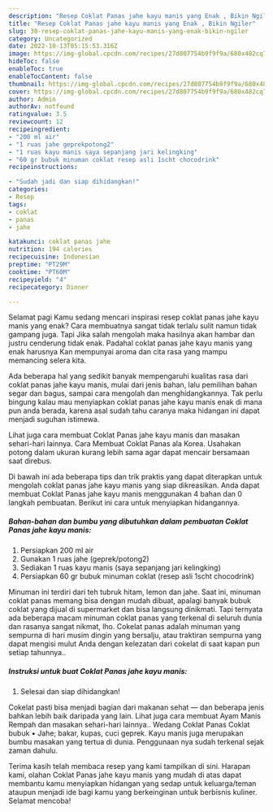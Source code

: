```yaml
---
description: "Resep Coklat Panas jahe kayu manis yang Enak , Bikin Ngiler"
title: "Resep Coklat Panas jahe kayu manis yang Enak , Bikin Ngiler"
slug: 30-resep-coklat-panas-jahe-kayu-manis-yang-enak-bikin-ngiler
category: Uncategorized
date: 2022-10-13T05:15:53.316Z
image: https://img-global.cpcdn.com/recipes/27d807754b9f9f9a/680x482cq70/coklat-panas-jahe-kayu-manis-foto-resep-utama.jpg
hideToc: false
enableToc: true
enableTocContent: false
thumbnail: https://img-global.cpcdn.com/recipes/27d807754b9f9f9a/680x482cq70/coklat-panas-jahe-kayu-manis-foto-resep-utama.jpg
cover: https://img-global.cpcdn.com/recipes/27d807754b9f9f9a/680x482cq70/coklat-panas-jahe-kayu-manis-foto-resep-utama.jpg
author: Admin
authorAv: notfound
ratingvalue: 3.5
reviewcount: 12
recipeingredient:
- "200 ml air"
- "1 ruas jahe geprekpotong2"
- "1 ruas kayu manis saya sepanjang jari kelingking"
- "60 gr bubuk minuman coklat resep asli 1scht chocodrink"
recipeinstructions:

- "Sudah jadi dan siap dihidangkan!"
categories:
- Resep
tags:
- coklat
- panas
- jahe

katakunci: coklat panas jahe 
nutrition: 194 calories
recipecuisine: Indonesian
preptime: "PT29M"
cooktime: "PT60M"
recipeyield: "4"
recipecategory: Dinner

---
```



Selamat pagi Kamu sedang mencari inspirasi resep coklat panas jahe kayu manis yang enak? Cara membuatnya sangat tidak terlalu sulit namun tidak gampang juga. Tapi Jika salah mengolah maka hasilnya akan hambar dan justru cenderung tidak enak. Padahal coklat panas jahe kayu manis yang enak harusnya Kan mempunyai aroma dan cita rasa yang mampu memancing selera kita.


Ada beberapa hal yang sedikit banyak mempengaruhi kualitas rasa dari coklat panas jahe kayu manis, mulai dari jenis bahan, lalu pemilihan bahan segar dan bagus, sampai cara mengolah dan menghidangkannya. Tak perlu bingung kalau mau menyiapkan coklat panas jahe kayu manis enak di mana pun anda berada, karena asal sudah tahu caranya maka hidangan ini dapat menjadi suguhan istimewa.

Lihat juga cara membuat Coklat Panas jahe kayu manis dan masakan sehari-hari lainnya. Cara Membuat Coklat Panas ala Korea. Usahakan potong dalam ukuran kurang lebih sama agar dapat mencair bersamaan saat direbus.


Di bawah ini ada beberapa tips dan trik praktis yang dapat diterapkan untuk mengolah coklat panas jahe kayu manis yang siap dikreasikan. Anda dapat membuat Coklat Panas jahe kayu manis menggunakan 4 bahan dan 0 langkah pembuatan. Berikut ini cara untuk menyiapkan hidangannya.

<!--inarticleads1-->

##### Bahan-bahan dan bumbu yang dibutuhkan dalam pembuatan Coklat Panas jahe kayu manis:

1. Persiapkan 200 ml air
1. Gunakan 1 ruas jahe (geprek/potong2)
1. Sediakan 1 ruas kayu manis (saya sepanjang jari kelingking)
1. Persiapkan 60 gr bubuk minuman coklat (resep asli 1scht chocodrink)


Minuman ini terdiri dari teh tubruk hitam, lemon dan jahe. Saat ini, minuman coklat panas memang bisa dengan mudah dibuat, apalagi banyak bubuk coklat yang dijual di supermarket dan bisa langsung dinikmati. Tapi ternyata ada beberapa macam minuman coklat panas yang terkenal di seluruh dunia dan rasanya sangat nikmat, lho. Cokelat panas adalah minuman yang sempurna di hari musim dingin yang bersalju, atau traktiran sempurna yang dapat mengisi mulut Anda dengan kelezatan dari cokelat di saat kapan pun setiap tahunnya.. 

<!--inarticleads2-->

##### Instruksi untuk buat Coklat Panas jahe kayu manis:


1. Selesai dan siap dihidangkan!

Cokelat pasti bisa menjadi bagian dari makanan sehat — dan beberapa jenis bahkan lebih baik daripada yang lain. Lihat juga cara membuat Ayam Manis Rempah dan masakan sehari-hari lainnya.. Wedang Coklat Panas Coklat bubuk • Jahe; bakar, kupas, cuci geprek. Kayu manis juga merupakan bumbu masakan yang tertua di dunia. Penggunaan nya sudah terkenal sejak zaman dahulu. 

Terima kasih telah membaca resep yang kami tampilkan di sini. Harapan kami, olahan Coklat Panas jahe kayu manis yang mudah di atas dapat membantu kamu menyiapkan hidangan yang sedap untuk keluarga/teman ataupun menjadi ide bagi kamu yang berkeinginan untuk berbisnis kuliner. Selamat mencoba!
